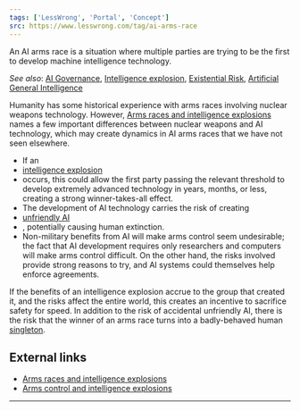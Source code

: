 ```yaml
---
tags: ['LessWrong', 'Portal', 'Concept']
src: https://www.lesswrong.com/tag/ai-arms-race
---
```


An AI arms race is a situation where multiple parties are trying to be the first to develop machine intelligence technology.

*See also*: [AI Governance](https://www.lesswrong.com/tag/ai-governance), [Intelligence explosion](https://www.lesswrong.com/tag/intelligence-explosion), [Existential Risk](https://www.lesswrong.com/tag/existential-risk), [Artificial General Intelligence](https://www.lesswrong.com/tag/artificial-general-intelligence)

Humanity has some historical experience with arms races involving nuclear weapons technology. However, [Arms races and intelligence explosions](http://singularityhypothesis.blogspot.com/2011/04/arms-races-and-intelligence-explosions.html) names a few important differences between nuclear weapons and AI technology, which may create dynamics in AI arms races that we have not seen elsewhere.

- If an 
- [intelligence explosion](https://www.lesswrong.com/tag/intelligence-explosion)
-  occurs, this could allow the first party passing the relevant threshold to develop extremely advanced technology in years, months, or less, creating a strong winner-takes-all effect.
- The development of AI technology carries the risk of creating 
- [unfriendly AI](https://www.lesswrong.com/tag/unfriendly-artificial-intelligence)
- , potentially causing human extinction.
- Non-military benefits from AI will make arms control seem undesirable; the fact that AI development requires only researchers and computers will make arms control difficult. On the other hand, the risks involved provide strong reasons to try, and AI systems could themselves help enforce agreements.

If the benefits of an intelligence explosion accrue to the group that created it, and the risks affect the entire world, this creates an incentive to sacrifice safety for speed. In addition to the risk of accidental unfriendly AI, there is the risk that the winner of an arms race turns into a badly-behaved human [singleton](https://www.lesswrong.com/tag/singleton).

## External links
- [Arms races and intelligence explosions](http://singularityhypothesis.blogspot.com/2011/04/arms-races-and-intelligence-explosions.html)
- [Arms control and intelligence explosions](http://intelligence.org/files/ArmsControl.pdf)



---

